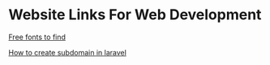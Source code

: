 # Website Links For Web Development

[Free fonts to find](https://fonts.bunny.net/)

[How to create subdomain in laravel](https://www.freecodecamp.org/news/laravel-subdomians/)

